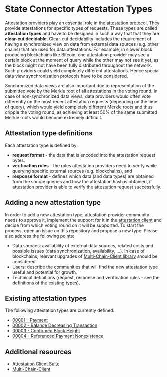 # State Connector Attestation Types

Attestation providers play an essential role in the [attestation protocol](https://github.com/flare-foundation/attestation-client/blob/main/docs/attestation-protocol/attestation-protocol.md). They provide attestations for specific types of requests. These types are called **attestation types** and have to be designed in such a way that that they are **clear-cut decidable**. Clear-cut decidability includes the requirement of having a synchronized view on data from external data sources (e.g. other chains) that are used for data attestations. For example, in slower block producing blockchains like Bitcoin, one attestation provider may see a certain block at the moment of query while the other may not see it yet, as the block might not have been fully distributed throughout the network. Such providers could yield completely different attestations. Hence special data view synchronization protocols have to be considered.

Synchronized data views are also important due to representation of the submitted vote by the Merkle root of all attestations in the voting round. In case of non-synchronized data views, data providers would often vote differently on the most recent attestation requests (depending on the time of query), which would yield completely different Merkle roots and thus cripple the voting round, as achieving at least 50% of the same submitted Merkle roots would become extremely difficult. 

## Attestation type definitions

Each attestation type is defined by:
- **request format** - the data that is encoded into the attestation request bytes.
- **verification rules** - the rules attestation providers need to verify while querying specific external sources (e.g. blockchains), and 
- **response format** - defines which data (and data types) are obtained from the source queries and how the attestation hash is obtained, if attestation provider is able to verify the attestation request successfully. 

## Adding a new attestation type

In order to add a new attestation type, attestation provider community needs to approve it, implement the support for it in the [attestation client](https://github.com/flare-foundation/attestation-client) and decide from which voting round on it will be supported. To start the process, open an issue on this repository and propose a new type. Please also address the following points:
- Data sources: availability of external data sources, related costs and possible issues (data synchronization, availability, ...). In case of blockchains, relevant upgrades of [Multi-Chain-Client library](https://github.com/flare-foundation/multi-chain-client) should be considered.
- Users: describe the communities that will find the new attestation type useful and potential for growth.
- Technical definitions (request, response and verification rules - see the definitions of the existing types).
## Existing attestation types

The following attestation types are currently defined:
  - [00001 - Payment](attestation-types/00001-payment.md)
  - [00002 - Balance Decreasing Transaction](attestation-types/00002-balance-decreasing-transaction.md)
  - [00003 - Confirmed Block Height](attestation-types/00003-confirmed-block-height-exists.md)
  - [00004 - Referenced Payment Nonexistence](attestation-types/00004-referenced-payment-nonexistence.md)

## Additional resources

- [Attestation Client Suite](https://github.com/flare-foundation/attestation-client)
- [Multi-Chain-Client](https://github.com/flare-foundation/multi-chain-client)
